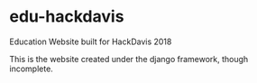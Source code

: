 # edu-hackdavis
Education Website built for HackDavis 2018

This is the website created under the django framework, though incomplete.
